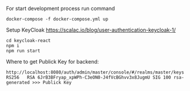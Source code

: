 For start development process run command

```
docker-compose -f docker-compose.yml up
```

Setup KeyCloak
https://scalac.io/blog/user-authentication-keycloak-1/

```
cd keycloak-react
npm i
npm run start
```

Where to get Publick Key for backend:

```
http://localhost:8080/auth/admin/master/console/#/realms/master/keys
RS256	RSA	6JrB3BFryap_xpWPh-C3eON0-J4fVcBGhvv3x8JugmU	SIG	100	rsa-generated >>> Publick Key
```

